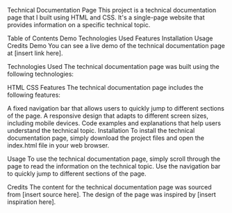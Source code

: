 Technical Documentation Page
This project is a technical documentation page that I built using HTML and CSS. It's a single-page website that provides information on a specific technical topic.

Table of Contents
Demo
Technologies Used
Features
Installation
Usage
Credits
Demo
You can see a live demo of the technical documentation page at [insert link here].

Technologies Used
The technical documentation page was built using the following technologies:

HTML
CSS
Features
The technical documentation page includes the following features:

A fixed navigation bar that allows users to quickly jump to different sections of the page.
A responsive design that adapts to different screen sizes, including mobile devices.
Code examples and explanations that help users understand the technical topic.
Installation
To install the technical documentation page, simply download the project files and open the index.html file in your web browser.

Usage
To use the technical documentation page, simply scroll through the page to read the information on the technical topic. Use the navigation bar to quickly jump to different sections of the page.

Credits
The content for the technical documentation page was sourced from [insert source here]. The design of the page was inspired by [insert inspiration here].
